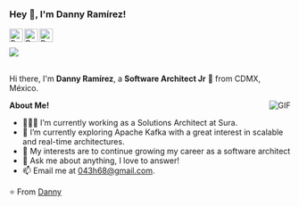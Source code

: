 <h3 title="name"> Hey 👋, I'm Danny Ramírez!</h3>

<a href="https://www.linkedin.com/in/null/">
  <img align="left" alt="Danny's LinkdeIn" width="24px" src="https://cdn.jsdelivr.net/npm/simple-icons@v3/icons/linkedin.svg" />
</a>
<a href="https://www.instagram.com/null/">
  <img align="left" alt="Danny's Instagram" width="24px" src="https://cdn.jsdelivr.net/npm/simple-icons@v3/icons/instagram.svg" />
</a>
<a href="https://www.facebook.com/null">
  <img align="left" alt="Danny's Facebook" width="24px" src="https://cdn.jsdelivr.net/npm/simple-icons@v3/icons/facebook.svg" />
</a>
<br>
<br>
<img src="https://komarev.com/ghpvc/?username=Danny&color=blueviolet">
<br />
<br />

Hi there, I'm **Danny Ramírez**, a **Software Architect Jr** 🚀 from CDMX, México.

  <img align="right" alt="GIF" src="https://i.pinimg.com/originals/e4/26/70/e426702edf874b181aced1e2fa5c6cde.gif" />

**About Me!**

- 👨🏽‍💻 I’m currently working as a Solutions Architect at Sura.
- 🌱 I’m currently exploring Apache Kafka with a great interest in scalable and real-time architectures. 
- 🤔 My interests are to continue growing my career as a software architect
- 💬 Ask me about anything, I love to answer!
- 📫 Email me at [043h68@gmail.com](mailto:043h68@gmail.com).

<!--
**Languages and Tools:**  


<code><img height="20" src="https://raw.githubusercontent.com/github/explore/80688e429a7d4ef2fca1e82350fe8e3517d3494d/topics/javascript/javascript.png"></code>

<code><img height="20" src="https://raw.githubusercontent.com/github/explore/80688e429a7d4ef2fca1e82350fe8e3517d3494d/topics/react/react.png"></code>
<code><img height="20" src="https://raw.githubusercontent.com/github/explore/80688e429a7d4ef2fca1e82350fe8e3517d3494d/topics/nodejs/nodejs.png"></code>
<code><img height="20" src="https://raw.githubusercontent.com/github/explore/80688e429a7d4ef2fca1e82350fe8e3517d3494d/topics/mysql/mysql.png"></code>
<code><img height="20" src="https://raw.githubusercontent.com/github/explore/80688e429a7d4ef2fca1e82350fe8e3517d3494d/topics/git/git.png"></code>
<code><img height="20" src="https://raw.githubusercontent.com/github/explore/80688e429a7d4ef2fca1e82350fe8e3517d3494d/topics/terminal/terminal.png"></code>

<img src="https://github-readme-stats.vercel.app/api?username=ZamranxD&show_icons=true&hide_border=true&count_private=true&theme=shades-of-purple&icon_color=fad000" alt="Zamran's GitHub Stats">

-->

⭐️ From [Danny](https://github.com/043h68)

